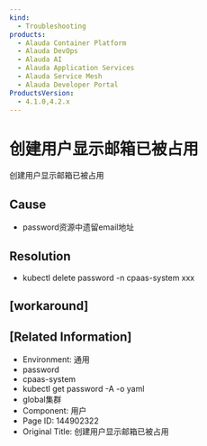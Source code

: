 ```yaml
---
kind:
  - Troubleshooting
products:
  - Alauda Container Platform
  - Alauda DevOps
  - Alauda AI
  - Alauda Application Services
  - Alauda Service Mesh
  - Alauda Developer Portal
ProductsVersion:
  - 4.1.0,4.2.x
---
```

<!-- A type of document that involves encountering a fault, diagnosing it, performing root cause analysis, and providing solutions. -->

# 创建用户显示邮箱已被占用

创建用户显示邮箱已被占用

## Cause
- password资源中遗留email地址

## Resolution
- kubectl delete password -n cpaas-system xxx

## [workaround]

## [Related Information]
- Environment: 通用
- password
- cpaas-system
- kubectl get password -A -o yaml
- global集群
- Component: 用户
- Page ID: 144902322
- Original Title: 创建用户显示邮箱已被占用
